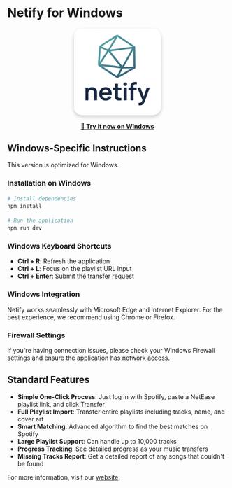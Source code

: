 # Netify for Windows

<div align="center">
  <img src="netify.jpg" alt="Netify logo" width="200" style="border-radius: 20px; box-shadow: 0 4px 8px rgba(0,0,0,0.2);" />
  <br/>
  <p>
    <a href="https://netify-five.vercel.app/" target="_blank"><strong>🚀 Try it now on Windows</strong></a>
  </p>
</div>

## Windows-Specific Instructions

This version is optimized for Windows.

### Installation on Windows

```bash
# Install dependencies
npm install

# Run the application
npm run dev
```

### Windows Keyboard Shortcuts

- **Ctrl + R**: Refresh the application
- **Ctrl + L**: Focus on the playlist URL input
- **Ctrl + Enter**: Submit the transfer request

### Windows Integration

Netify works seamlessly with Microsoft Edge and Internet Explorer. For the best experience, we recommend using Chrome or Firefox.

### Firewall Settings

If you're having connection issues, please check your Windows Firewall settings and ensure the application has network access.

## Standard Features



- **Simple One-Click Process**: Just log in with Spotify, paste a NetEase playlist link, and click Transfer
- **Full Playlist Import**: Transfer entire playlists including tracks, name, and cover art
- **Smart Matching**: Advanced algorithm to find the best matches on Spotify
- **Large Playlist Support**: Can handle up to 10,000 tracks
- **Progress Tracking**: See detailed progress as your music transfers
- **Missing Tracks Report**: Get a detailed report of any songs that couldn't be found



For more information, visit our [website](https://netify-five.vercel.app/).

